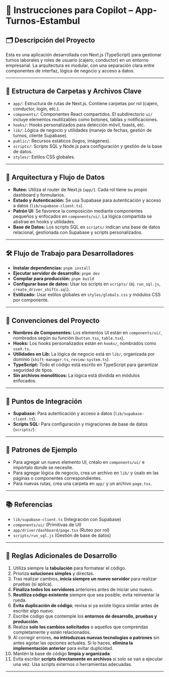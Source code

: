 # 🧭 Instrucciones para Copilot – App-Turnos-Estambul

## 🗂️ Descripción del Proyecto  
Esta es una aplicación desarrollada con Next.js (TypeScript) para gestionar turnos laborales y roles de usuario (cajero, conductor) en un entorno empresarial. La arquitectura es modular, con una separación clara entre componentes de interfaz, lógica de negocio y acceso a datos.

---

## 📁 Estructura de Carpetas y Archivos Clave  
- `app/`: Estructura de rutas de Next.js. Contiene carpetas por rol (cajero, conductor, login, etc.).  
- `components/`: Componentes React compartidos. El subdirectorio `ui/` incluye elementos reutilizables como botones, tablas y notificaciones.  
- `hooks/`: Hooks personalizados para detección móvil, toasts, etc.  
- `lib/`: Lógica de negocio y utilidades (manejo de fechas, gestión de turnos, cliente Supabase).  
- `public/`: Recursos estáticos (logos, imágenes).  
- `scripts/`: Scripts SQL y Node.js para configuración y gestión de la base de datos.  
- `styles/`: Estilos CSS globales.

---

## 🔄 Arquitectura y Flujo de Datos  
- **Ruteo:** Utiliza el router de Next.js (`app/`). Cada rol tiene su propio dashboard y formularios.  
- **Estado y Autenticación:** Se usa Supabase para autenticación y acceso a datos (`lib/supabase-client.ts`).  
- **Patrón UI:** Se favorece la composición mediante componentes pequeños y enfocados en `components/ui/`. La lógica compartida se abstrae en hooks y utilidades.  
- **Base de Datos:** Los scripts SQL en `scripts/` indican una base de datos relacional, gestionada con Supabase y scripts personalizados.

---

## 🛠️ Flujo de Trabajo para Desarrolladores  
- **Instalar dependencias:** `pnpm install`  
- **Ejecutar servidor de desarrollo:** `pnpm dev`  
- **Compilar para producción:** `pnpm build`  
- **Configurar base de datos:** Usar los scripts en `scripts/` (ej. `run_sql.js`, `create_driver_shifts.sql`).  
- **Estilizado:** Usar estilos globales en `styles/globals.css` y módulos CSS por componente.

---

## 📐 Convenciones del Proyecto  
- **Nombres de Componentes:** Los elementos UI están en `components/ui/`, nombrados según su función (`button.tsx`, `table.tsx`).  
- **Hooks:** Los hooks personalizados están en `hooks/`, nombrados como `useX.ts`.  
- **Utilidades en Lib:** La lógica de negocio está en `lib/`, organizada por dominio (`shift-manager.ts`, `review-system.ts`).  
- **TypeScript:** Todo el código está escrito en TypeScript para garantizar seguridad de tipos.  
- **Sin archivos monolíticos:** La lógica está dividida en módulos enfocados.

---

## 🔌 Puntos de Integración  
- **Supabase:** Para autenticación y acceso a datos (`lib/supabase-client.ts`).  
- **Scripts SQL:** Para configuración y migraciones de base de datos (`scripts/`).

---

## 🧪 Patrones de Ejemplo  
- Para agregar un nuevo elemento UI, créalo en `components/ui/` e impórtalo donde se necesite.  
- Para agregar lógica de negocio, crea un archivo en `lib/` y úsalo en las páginas o componentes correspondientes.  
- Para nuevas rutas, crea una carpeta en `app/` y un archivo `page.tsx`.

---

## 📚 Referencias  
- `lib/supabase-client.ts` (Integración con Supabase)  
- `components/ui/` (Primitivas de UI)  
- `app/driver/dashboard/page.tsx` (Ruteo por rol)  
- `scripts/run_sql.js` (Gestión de base de datos)

---

## 📏 Reglas Adicionales de Desarrollo

1. Utiliza siempre la **tabulación** para formatear el código.  
2. Prioriza **soluciones simples** y directas.  
3. Tras realizar cambios, **inicia siempre un nuevo servidor** para realizar pruebas (si aplica).  
4. **Finaliza todos los servidores** anteriores antes de iniciar uno nuevo.  
5. **Reutiliza código existente** siempre que sea posible; evita reinventar la rueda.  
6. **Evita duplicación de código**; revisa si ya existe lógica similar antes de escribir algo nuevo.  
7. Escribe código que contemple los **entornos de desarrollo, pruebas y producción**.  
8. Realiza **solo los cambios solicitados** o aquellos que comprendas completamente y estén relacionados.  
9. Al corregir errores, **no introduzcas nuevas tecnologías o patrones** sin antes agotar las opciones actuales. Si lo haces, **elimina la implementación anterior** para evitar duplicidad.  
10. Mantén la base de código **limpia y organizada**.  
11. Evita escribir **scripts directamente en archivos** si solo se van a ejecutar una vez. Usa scripts externos o herramientas adecuadas.

---
